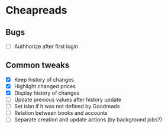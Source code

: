# Cheapreads

## Bugs
- [ ] Authhorize after first login

## Common tweaks
- [x] Keep history of changes
- [x] Highlight changed prices
- [x] Display history of changes
- [ ] Update previous values after history update
- [ ] Set isbn if it was not defined by Goodreads
- [ ] Relation between books and accounts 
- [ ] Separate creation and update actions (by background jobs?)
